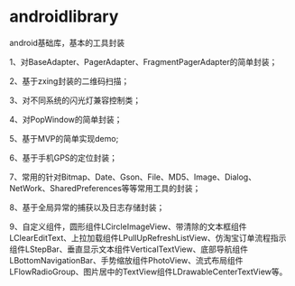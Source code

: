 # androidlibrary
android基础库，基本的工具封装

1、对BaseAdapter、PagerAdapter、FragmentPagerAdapter的简单封装；

2、基于zxing封装的二维码扫描；

3、对不同系统的闪光灯兼容控制类；

4、对PopWindow的简单封装；

5、基于MVP的简单实现demo;

6、基于手机GPS的定位封装；

7、常用的针对Bitmap、Date、Gson、File、MD5、Image、Dialog、NetWork、SharedPreferences等等常用工具的封装；

8、基于全局异常的捕获以及日志存储封装；

9、自定义组件，圆形组件LCircleImageView、带清除的文本框组件LClearEditText、上拉加载组件LPullUpRefreshListView、仿淘宝订单流程指示组件LStepBar、垂直显示文本组件VerticalTextView、底部导航组件LBottomNavigationBar、手势缩放组件PhotoView、流式布局组件LFlowRadioGroup、图片居中的TextView组件LDrawableCenterTextView等。
